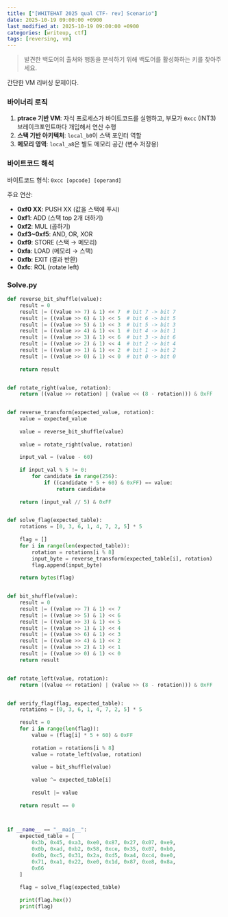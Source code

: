 ```yaml
---
title: ["[WHITEHAT 2025 qual CTF- rev] Scenario"]
date: 2025-10-19 09:00:00 +0900
last_modified_at: 2025-10-19 09:00:00 +0900
categories: [writeup, ctf]
tags: [reversing, vm]
---
```

> 발견한 백도어의 출처와 행동을 분석하기 위해 백도어를 활성화하는 키를 찾아주세요. 

간단한 VM 리버싱 문제이다.  

### 바이너리 로직
1. **ptrace 기반 VM**: 자식 프로세스가 바이트코드를 실행하고, 부모가 `0xcc` (INT3) 브레이크포인트마다 개입해서 연산 수행
2. **스택 기반 아키텍처**: `local_b0`이 스택 포인터 역할
3. **메모리 영역**: `local_a8`은 별도 메모리 공간 (변수 저장용)

### 바이트코드 해석

바이트코드 형식: `0xcc [opcode] [operand]`

주요 연산:

- **0xf0 XX**: PUSH XX (값을 스택에 푸시)
- **0xf1**: ADD (스택 top 2개 더하기)
- **0xf2**: MUL (곱하기)
- **0xf3~0xf5**: AND, OR, XOR
- **0xf9**: STORE (스택 → 메모리)
- **0xfa**: LOAD (메모리 → 스택)
- **0xfb**: EXIT (결과 반환)
- **0xfc**: ROL (rotate left)

### Solve.py
```python
def reverse_bit_shuffle(value):
    result = 0
    result |= ((value >> 7) & 1) << 7  # bit 7 -> bit 7
    result |= ((value >> 6) & 1) << 5  # bit 6 -> bit 5
    result |= ((value >> 5) & 1) << 3  # bit 5 -> bit 3
    result |= ((value >> 4) & 1) << 1  # bit 4 -> bit 1
    result |= ((value >> 3) & 1) << 6  # bit 3 -> bit 6
    result |= ((value >> 2) & 1) << 4  # bit 2 -> bit 4
    result |= ((value >> 1) & 1) << 2  # bit 1 -> bit 2
    result |= ((value >> 0) & 1) << 0  # bit 0 -> bit 0
    
    return result


def rotate_right(value, rotation):
    return ((value >> rotation) | (value << (8 - rotation))) & 0xFF


def reverse_transform(expected_value, rotation):
    value = expected_value
    
    value = reverse_bit_shuffle(value)
    
    value = rotate_right(value, rotation)
    
    input_val = (value - 60)
    
    if input_val % 5 != 0:
        for candidate in range(256):
            if ((candidate * 5 + 60) & 0xFF) == value:
                return candidate
    
    return (input_val // 5) & 0xFF


def solve_flag(expected_table):
    rotations = [0, 3, 6, 1, 4, 7, 2, 5] * 5
    
    flag = []
    for i in range(len(expected_table)):
        rotation = rotations[i % 8]
        input_byte = reverse_transform(expected_table[i], rotation)
        flag.append(input_byte)
    
    return bytes(flag)


def bit_shuffle(value):
    result = 0
    result |= ((value >> 7) & 1) << 7
    result |= ((value >> 5) & 1) << 6
    result |= ((value >> 3) & 1) << 5
    result |= ((value >> 1) & 1) << 4
    result |= ((value >> 6) & 1) << 3
    result |= ((value >> 4) & 1) << 2
    result |= ((value >> 2) & 1) << 1
    result |= ((value >> 0) & 1) << 0
    return result


def rotate_left(value, rotation):
    return ((value << rotation) | (value >> (8 - rotation))) & 0xFF


def verify_flag(flag, expected_table):
    rotations = [0, 3, 6, 1, 4, 7, 2, 5] * 5
    
    result = 0
    for i in range(len(flag)):
        value = (flag[i] * 5 + 60) & 0xFF
        
        rotation = rotations[i % 8]
        value = rotate_left(value, rotation)
        
        value = bit_shuffle(value)
        
        value ^= expected_table[i]
        
        result |= value
    
    return result == 0



if __name__ == "__main__":
    expected_table = [
        0x3b, 0x45, 0xa3, 0xe0, 0x87, 0x27, 0x07, 0xe9, 
        0x0b, 0xad, 0xb2, 0x58, 0xce, 0x35, 0x07, 0xb0, 
        0x0b, 0xc5, 0x31, 0x2a, 0xd5, 0xa4, 0xc4, 0xe0, 
        0x71, 0xa1, 0x22, 0xe0, 0x1d, 0x87, 0xe8, 0x8a, 
        0x66
    ]
    
    flag = solve_flag(expected_table)
    
    print(flag.hex())
    print(flag)
```
